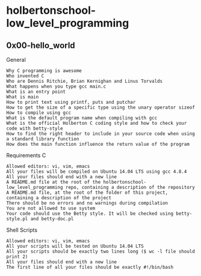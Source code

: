 # holbertonschool-low_level_programming
## 0x00-hello_world

General

    Why C programming is awesome
    Who invented C
    Who are Dennis Ritchie, Brian Kernighan and Linus Torvalds
    What happens when you type gcc main.c
    What is an entry point
    What is main
    How to print text using printf, puts and putchar
    How to get the size of a specific type using the unary operator sizeof
    How to compile using gcc
    What is the default program name when compiling with gcc
    What is the official Holberton C coding style and how to check your code with betty-style
    How to find the right header to include in your source code when using a standard library function
    How does the main function influence the return value of the program

Requirements
C

    Allowed editors: vi, vim, emacs
    All your files will be compiled on Ubuntu 14.04 LTS using gcc 4.8.4
    All your files should end with a new line
    A README.md file at the root of the holbertonschool-low_level_programming repo, containing a description of the repository
    A README.md file, at the root of the folder of this project, containing a description of the project
    There should be no errors and no warnings during compilation
    You are not allowed to use system
    Your code should use the Betty style. It will be checked using betty-style.pl and betty-doc.pl

Shell Scripts

    Allowed editors: vi, vim, emacs
    All your scripts will be tested on Ubuntu 14.04 LTS
    All your scripts should be exactly two lines long ($ wc -l file should print 2)
    All your files should end with a new line
    The first line of all your files should be exactly #!/bin/bash

